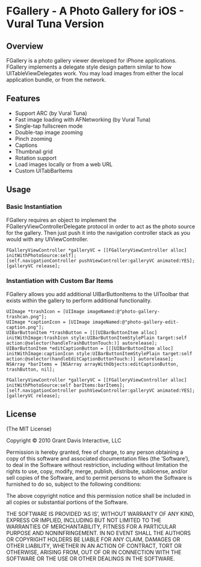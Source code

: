 # FGallery - A Photo Gallery for iOS - Vural Tuna Version
## Overview
FGallery is a photo gallery viewer developed for iPhone applications. FGallery implements a delegate style design pattern similar to how UITableViewDelegates work. You may load images from either the local application bundle, or from the network.

## Features
* Support ARC (by Vural Tuna)
* Fast image loading with AFNetworking (by Vural Tuna)
* Single-tap fullscreen mode
* Double-tap image zooming
* Pinch zooming
* Captions
* Thumbnail grid
* Rotation support
* Load images locally or from a web URL
* Custom UITabBarItems

## Usage
### Basic Instantiation
FGallery requires an object to implement the FGalleryViewControllerDelegate protocol in order to act as the photo source for the gallery. Then just push it into the navigation controller stack as you would with any UIViewController.

	FGalleryViewController *galleryVC = [[FGalleryViewController alloc] initWithPhotoSource:self];
	[self.navigationController pushViewController:galleryVC animated:YES];
	[galleryVC release];
	
### Instantiation with Custom Bar Items
FGallery allows you add additional UIBarButtonItems to the UIToolbar that exists within the gallery to perform additional functionality.

	UIImage *trashIcon = [UIImage imageNamed:@"photo-gallery-trashcan.png"];
	UIImage *captionIcon = [UIImage imageNamed:@"photo-gallery-edit-caption.png"];
	UIBarButtonItem *trashButton = [[[UIBarButtonItem alloc] initWithImage:trashIcon style:UIBarButtonItemStylePlain target:self action:@selector(handleTrashButtonTouch:)] autorelease];
	UIBarButtonItem *editCaptionButton = [[[UIBarButtonItem alloc] initWithImage:captionIcon style:UIBarButtonItemStylePlain target:self action:@selector(handleEditCaptionButtonTouch:)] autorelease];
	NSArray *barItems = [NSArray arrayWithObjects:editCaptionButton, trashButton, nil];

	FGalleryViewController *galleryVC = [[FGalleryViewController alloc] initWithPhotoSource:self barItems:barItems];
	[self.navigationController pushViewController:galleryVC animated:YES];
	[galleryVC release];



## License
(The MIT License)

Copyright © 2010 Grant Davis Interactive, LLC

Permission is hereby granted, free of charge, to any person obtaining a copy of this software and associated documentation files (the ‘Software’), to deal in the Software without restriction, including without limitation the rights to use, copy, modify, merge, publish, distribute, sublicense, and/or sell copies of the Software, and to permit persons to whom the Software is furnished to do so, subject to the following conditions:

The above copyright notice and this permission notice shall be included in all copies or substantial portions of the Software.

THE SOFTWARE IS PROVIDED ‘AS IS’, WITHOUT WARRANTY OF ANY KIND, EXPRESS OR IMPLIED, INCLUDING BUT NOT LIMITED TO THE WARRANTIES OF MERCHANTABILITY, FITNESS FOR A PARTICULAR PURPOSE AND NONINFRINGEMENT. IN NO EVENT SHALL THE AUTHORS OR COPYRIGHT HOLDERS BE LIABLE FOR ANY CLAIM, DAMAGES OR OTHER LIABILITY, WHETHER IN AN ACTION OF CONTRACT, TORT OR OTHERWISE, ARISING FROM, OUT OF OR IN CONNECTION WITH THE SOFTWARE OR THE USE OR OTHER DEALINGS IN THE SOFTWARE.